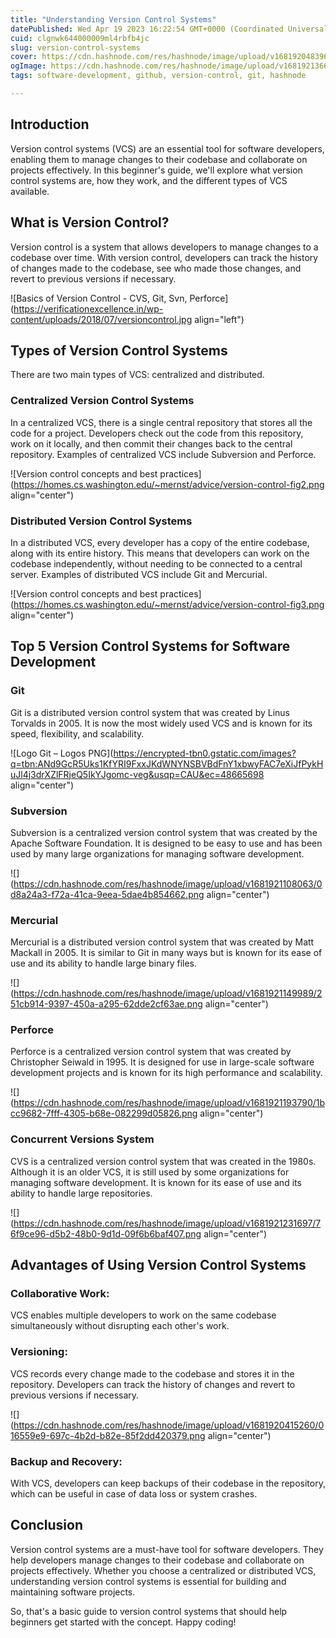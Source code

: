 ```yaml
---
title: "Understanding Version Control Systems"
datePublished: Wed Apr 19 2023 16:22:54 GMT+0000 (Coordinated Universal Time)
cuid: clgnwk644000009ml4rbfb4jc
slug: version-control-systems
cover: https://cdn.hashnode.com/res/hashnode/image/upload/v1681920483966/9d6575ed-a75e-4c83-aa07-9f732b7520d3.jpeg
ogImage: https://cdn.hashnode.com/res/hashnode/image/upload/v1681921366071/143e4685-5d65-437e-8511-ffd1e7e14160.jpeg
tags: software-development, github, version-control, git, hashnode

---
```


## Introduction

Version control systems (VCS) are an essential tool for software developers, enabling them to manage changes to their codebase and collaborate on projects effectively. In this beginner's guide, we'll explore what version control systems are, how they work, and the different types of VCS available.

## What is Version Control?

Version control is a system that allows developers to manage changes to a codebase over time. With version control, developers can track the history of changes made to the codebase, see who made those changes, and revert to previous versions if necessary.

![Basics of Version Control - CVS, Git, Svn, Perforce](https://verificationexcellence.in/wp-content/uploads/2018/07/versioncontrol.jpg align="left")

## Types of Version Control Systems

There are two main types of VCS: centralized and distributed.

### Centralized Version Control Systems

In a centralized VCS, there is a single central repository that stores all the code for a project. Developers check out the code from this repository, work on it locally, and then commit their changes back to the central repository. Examples of centralized VCS include Subversion and Perforce.

![Version control concepts and best practices](https://homes.cs.washington.edu/~mernst/advice/version-control-fig2.png align="center")

### Distributed Version Control Systems

In a distributed VCS, every developer has a copy of the entire codebase, along with its entire history. This means that developers can work on the codebase independently, without needing to be connected to a central server. Examples of distributed VCS include Git and Mercurial.

![Version control concepts and best practices](https://homes.cs.washington.edu/~mernst/advice/version-control-fig3.png align="center")

## Top 5 Version Control Systems for Software Development

### Git

Git is a distributed version control system that was created by Linus Torvalds in 2005. It is now the most widely used VCS and is known for its speed, flexibility, and scalability.

![Logo Git – Logos PNG](https://encrypted-tbn0.gstatic.com/images?q=tbn:ANd9GcR5Uks1KfYRI9FxxJKdWNYNSBVBdFnY1xbwyFAC7eXiJfPykHuJl4j3drXZlFRjeQ5IkYJgomc-veg&usqp=CAU&ec=48665698 align="center")

### Subversion

Subversion is a centralized version control system that was created by the Apache Software Foundation. It is designed to be easy to use and has been used by many large organizations for managing software development.

![](https://cdn.hashnode.com/res/hashnode/image/upload/v1681921108063/0d8a24a3-f72a-41ca-9eea-5dae4b854662.png align="center")

### Mercurial

Mercurial is a distributed version control system that was created by Matt Mackall in 2005. It is similar to Git in many ways but is known for its ease of use and its ability to handle large binary files.

![](https://cdn.hashnode.com/res/hashnode/image/upload/v1681921149989/251cb914-9397-450a-a295-62dde2cf63ae.png align="center")

### Perforce

Perforce is a centralized version control system that was created by Christopher Seiwald in 1995. It is designed for use in large-scale software development projects and is known for its high performance and scalability.

![](https://cdn.hashnode.com/res/hashnode/image/upload/v1681921193790/1bcc9682-7fff-4305-b68e-082299d05826.png align="center")

### Concurrent Versions System

CVS is a centralized version control system that was created in the 1980s. Although it is an older VCS, it is still used by some organizations for managing software development. It is known for its ease of use and its ability to handle large repositories.

![](https://cdn.hashnode.com/res/hashnode/image/upload/v1681921231697/76f9ce96-d5b2-48b0-9d1d-09f6b6baf407.png align="center")

## Advantages of Using Version Control Systems

### Collaborative Work:

VCS enables multiple developers to work on the same codebase simultaneously without disrupting each other's work.

### Versioning:

VCS records every change made to the codebase and stores it in the repository. Developers can track the history of changes and revert to previous versions if necessary.

![](https://cdn.hashnode.com/res/hashnode/image/upload/v1681920415260/016559e9-697c-4b2d-b82e-85f2dd420379.png align="center")

### Backup and Recovery:

With VCS, developers can keep backups of their codebase in the repository, which can be useful in case of data loss or system crashes.

## Conclusion

Version control systems are a must-have tool for software developers. They help developers manage changes to their codebase and collaborate on projects effectively. Whether you choose a centralized or distributed VCS, understanding version control systems is essential for building and maintaining software projects.

So, that's a basic guide to version control systems that should help beginners get started with the concept. Happy coding!